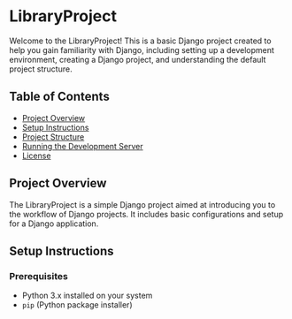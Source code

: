 # LibraryProject

Welcome to the LibraryProject! This is a basic Django project created to help you gain familiarity with Django, including setting up a development environment, creating a Django project, and understanding the default project structure.

## Table of Contents

- [Project Overview](#project-overview)
- [Setup Instructions](#setup-instructions)
- [Project Structure](#project-structure)
- [Running the Development Server](#running-the-development-server)
- [License](#license)

## Project Overview

The LibraryProject is a simple Django project aimed at introducing you to the workflow of Django projects. It includes basic configurations and setup for a Django application.

## Setup Instructions

### Prerequisites

- Python 3.x installed on your system
- `pip` (Python package installer)
